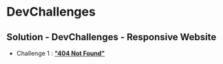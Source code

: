 # DevChallenges
## Solution - DevChallenges - Responsive Website
- Challenge 1 : [**"404 Not Found"**](https://github.com/dimma01/Dev-Challenges/tree/main/Solution%20-%20DevChallenge%20-%20ResponsiveWebsite/404-not-found-master)
